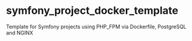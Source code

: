 # symfony_project_docker_template
Template for Symfony projects using PHP_FPM via Dockerfile, PostgreSQL and NGINX
